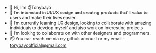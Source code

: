 - 👋 Hi, I’m @Tonybayo
- 👀 I’m interested in UI/UX design and creating products that'll value to users and make their lives easier.
- 🌱 I’m currently learning UX design, looking to collaborate with amazing individuals to develop myself and also work on interesting projects
- 💞️ I’m looking to collaborate on with other designers and programmers.
- 📫 You can reach me via my github account or my email - tonybayoofficial@gmail.com

<!---
Tonybayo/Tonybayo is a ✨ special ✨ repository because its `README.md` (this file) appears on your GitHub profile.
You can click the Preview link to take a look at your changes.
--->
